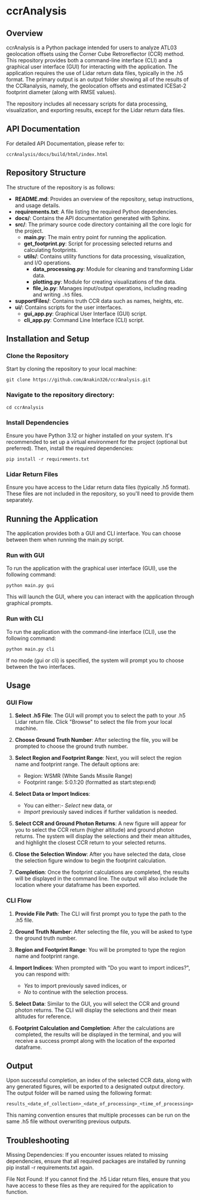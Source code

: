 # ccrAnalysis

## Overview
ccrAnalysis is a Python package intended for users to analyze ATL03 geolocation offsets using the Corner Cube
Retroreflector (CCR) method. This repository provides both a command-line interface (CLI) and a graphical user interface (GUI) for interacting with the application. The application requires the use of Lidar return data files, typically in the .h5 format. The primary output is an output folder showing all of the results of the CCRanalysis, namely, the geolocation offsets and estimated ICESat-2 footprint diameter (along with RMSE values).

The repository includes all necessary scripts for data processing, visualization, and exporting results, except for the Lidar return data files.

## API Documentation
For detailed API Documentation, please refer to:
```
ccrAnalysis/docs/build/html/index.html
```

## Repository Structure
The structure of the repository is as follows:

- **README.md**: Provides an overview of the repository, setup instructions, and usage details.
- **requirements.txt**: A file listing the required Python dependencies.
- **docs/**: Contains the API documentation generated with Sphinx.
- **src/**: The primary source code directory containing all the core logic for the project.
  - **main.py**: The main entry point for running the application.
  - **get_footprint.py**: Script for processing selected returns and calculating footprints.
  - **utils/**: Contains utility functions for data processing, visualization, and I/O operations.
    - **data_processing.py**: Module for cleaning and transforming Lidar data.
    - **plotting.py**: Module for creating visualizations of the data.
    - **file_io.py**: Manages input/output operations, including reading and writing `.h5` files.
- **supportFiles/**: Contains truth CCR data such as names, heights, etc.
- **ui/**: Contains scripts for the user interfaces.
  - **gui_app.py**: Graphical User Interface (GUI) script.
  - **cli_app.py**: Command Line Interface (CLI) script.

## Installation and Setup

### Clone the Repository

Start by cloning the repository to your local machine:
```
git clone https://github.com/Anakin326/ccrAnalysis.git
```
### Navigate to the repository directory:
```
cd ccrAnalysis
```
### Install Dependencies
Ensure you have Python 3.12 or higher installed on your system. It's recommended to set up a virtual environment for the project (optional but preferred). Then, install the required dependencies:
```
pip install -r requirements.txt
```
### Lidar Return Files
Ensure you have access to the Lidar return data files (typically .h5 format). These files are not included in the repository, so you'll need to provide them separately.

## Running the Application
The application provides both a GUI and CLI interface. You can choose between them when running the main.py script.

### Run with GUI
To run the application with the graphical user interface (GUI), use the following command:
```
python main.py gui
```
This will launch the GUI, where you can interact with the application through graphical prompts.

### Run with CLI
To run the application with the command-line interface (CLI), use the following command:
```
python main.py cli
```
If no mode (gui or cli) is specified, the system will prompt you to choose between the two interfaces.

## Usage
### GUI Flow
1. **Select .h5 File**: The GUI will prompt you to select the path to your .h5 Lidar return file. Click "Browse" to select the file from your local machine.

2. **Choose Ground Truth Number**: After selecting the file, you will be prompted to choose the ground truth number.

3. **Select Region and Footprint Range**: Next, you will select the region name and footprint range. The default options are:
   - Region: WSMR (White Sands Missile Range)
   - Footprint range: 5:0.1:20 (formatted as start:step:end)

4. **Select Data or Import Indices**:
   - You can either:- *Select* new data, or
   - *Import* previously saved indices if further validation is needed.
      
6. **Select CCR and Ground Photon Returns**: A new figure will appear for you to select the CCR return (higher altitude) and ground photon returns. The system will display the selections and their mean altitudes, and highlight the closest CCR return to your selected returns.

7. **Close the Selection Window**: After you have selected the data, close the selection figure window to begin the footprint calculation.

8. **Completion**: Once the footprint calculations are completed, the results will be displayed in the command line. The output will also include the location where your dataframe has been exported.

### CLI Flow
1. **Provide File Path**: The CLI will first prompt you to type the path to the .h5 file.

2. **Ground Truth Number**: After selecting the file, you will be asked to type the ground truth number.

3. **Region and Footprint Range**: You will be prompted to type the region name and footprint range.

4. **Import Indices**: When prompted with "Do you want to import indices?", you can respond with:
   - *Yes* to import previously saved indices, or
   - *No* to continue with the selection process.
5. **Select Data**: Similar to the GUI, you will select the CCR and ground photon returns. The CLI will display the selections and their mean altitudes for reference.

6. **Footprint Calculation and Completion**: After the calculations are completed, the results will be displayed in the terminal, and you will receive a success prompt along with the location of the exported dataframe.

## Output
Upon successful completion, an index of the selected CCR data, along with any generated figures, will be exported to a designated output directory. The output folder will be named using the following format:

```
results_<date_of_collection>_<date_of_processing>_<time_of_processing>
```

This naming convention ensures that multiple processes can be run on the same .h5 file without overwriting previous outputs.

## Troubleshooting
Missing Dependencies: If you encounter issues related to missing dependencies, ensure that all required packages are installed by running pip install -r requirements.txt again.

File Not Found: If you cannot find the .h5 Lidar return files, ensure that you have access to these files as they are required for the application to function.
